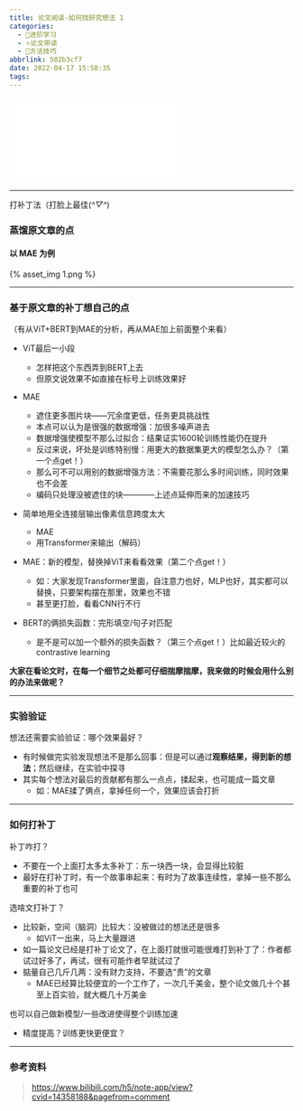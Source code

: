 ```yaml
---
title: 论文阅读-如何找研究想法 1
categories:
  - 🌙进阶学习
  - ⭐论文带读
  - 💫方法技巧
abbrlink: 502b3cf7
date: 2022-04-17 15:58:35
tags:
---
```


<iframe src="//player.bilibili.com/player.html?aid=592148502&bvid=BV1qq4y1z7F2&cid=457987672&page=1" scrolling="no" border="0" frameborder="no" framespacing="0" allowfullscreen="true"> </iframe>

<!--more-->

***

打补丁法（打脸上最佳(*^▽^*)

### 蒸馏原文章的点

#### 以 MAE 为例

{% asset_img 1.png %}

***

### 基于原文章的补丁想自己的点

（有从ViT+BERT到MAE的分析，再从MAE加上前面整个来看）

- ViT最后一小段
    - 怎样把这个东西弄到BERT上去
    - 但原文说效果不如直接在标号上训练效果好

- MAE
    - 遮住更多图片块——冗余度更低，任务更具挑战性
    - 本点可以认为是很强的数据增强：加很多噪声进去
    - 数据增强使模型不那么过拟合：结果证实1600轮训练性能仍在提升
    - 反过来说，坏处是训练特别慢：用更大的数据集更大的模型怎么办？（第一个点get！）
    - 那么可不可以用别的数据增强方法：不需要花那么多时间训练，同时效果也不会差
    - 编码只处理没被遮住的块————上述点延伸而来的加速技巧

- 简单地用全连接层输出像素信息跨度太大
    - MAE
    - 用Transformer来输出（解码）

- MAE：新的模型，替换掉ViT来看看效果（第二个点get！）
    - 如：大家发现Transformer里面，自注意力也好，MLP也好，其实都可以替换，只要架构摆在那里，效果也不错
    - 甚至更打脸，看看CNN行不行

- BERT的俩损失函数：完形填空/句子对匹配
    - 是不是可以加一个额外的损失函数？（第三个点get！）比如最近较火的contrastive learning

**大家在看论文时，在每一个细节之处都可仔细揣摩揣摩，我来做的时候会用什么别的办法来做呢？**

***

### 实验验证

想法还需要实验验证：哪个效果最好？
- 有时候做完实验发现想法不是那么回事：但是可以通过**观察结果，得到新的想法**；然后继续，在实验中探寻
- 其实每个想法对最后的贡献都有那么一点点，揉起来，也可能成一篇文章
    - 如：MAE揉了俩点，拿掉任何一个，效果应该会打折

***

### 如何打补丁

补丁咋打？
- 不要在一个上面打太多太多补丁：东一块西一块，会显得比较脏
- 最好在打补丁时，有一个故事串起来：有时为了故事连续性，拿掉一些不那么重要的补丁也可

选啥文打补丁？
- 比较新，空间（脑洞）比较大：没被做过的想法还是很多
    - 如ViT一出来，马上大量跟进
- 如一篇论文已经是打补丁论文了，在上面打就很可能很难打到补丁了：作者都试过好多了，再试，很有可能作者早就试过了
- 掂量自己几斤几两：没有财力支持，不要选“贵”的文章
    - MAE已经算比较便宜的一个工作了，一次几千美金，整个论文做几十个甚至上百实验，就大概几十万美金

也可以自己做新模型/一些改进使得整个训练加速
- 精度提高？训练更快更便宜？

***

### 参考资料

> <https://www.bilibili.com/h5/note-app/view?cvid=14358188&pagefrom=comment>
